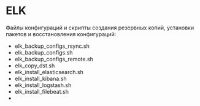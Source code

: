 # ELK

Файлы конфигураций и скрипты создания резервных копий, установки пакетов и восстановления конфигураций:

- elk_backup_configs_rsync.sh
- elk_backup_configs.sh
- elk_backup_configs_remote.sh
- elk_copy_dst.sh
- elk_install_elasticsearch.sh
- elk_install_kibana.sh
- elk_install_logstash.sh
- elk_install_filebeat.sh
- 
